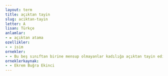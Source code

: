 ```yaml
---
layout: term
title: açıktan tayin
slug: aciktan-tayin
letter: A
lisan: Türkçe
anlamlar:
- ► açıktan atama
ozellikler:
- - isim
ornekler:
- - Bu beş sınıftan birine mensup olmayanlar kadılığa açıktan tayin edilmeyecekti.
orneklerkaynak:
- - Ekrem Buğra Ekinci
---
```

